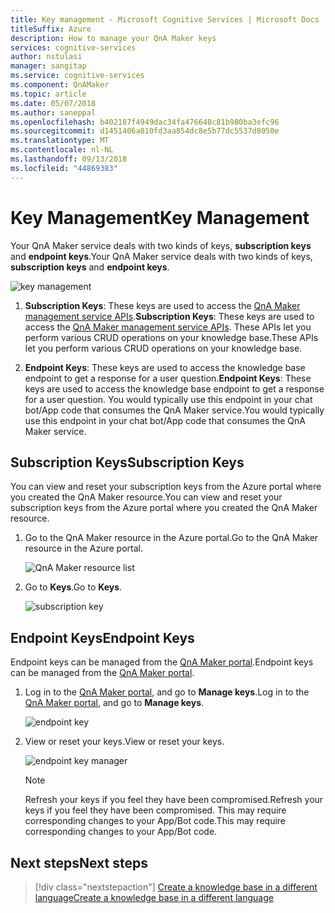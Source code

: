 ```yaml
---
title: Key management - Microsoft Cognitive Services | Microsoft Docs
titleSuffix: Azure
description: How to manage your QnA Maker keys
services: cognitive-services
author: nstulasi
manager: sangitap
ms.service: cognitive-services
ms.component: QnAMaker
ms.topic: article
ms.date: 05/07/2018
ms.author: saneppal
ms.openlocfilehash: b402187f4949dac34fa476648c81b980ba3efc96
ms.sourcegitcommit: d1451406a010fd3aa854dc8e5b77dc5537d8050e
ms.translationtype: MT
ms.contentlocale: nl-NL
ms.lasthandoff: 09/13/2018
ms.locfileid: "44869383"
---
```

# <a name="key-management"></a><span data-ttu-id="4657b-103">Key Management</span><span class="sxs-lookup"><span data-stu-id="4657b-103">Key Management</span></span>

<span data-ttu-id="4657b-104">Your QnA Maker service deals with two kinds of keys, **subscription keys** and **endpoint keys**.</span><span class="sxs-lookup"><span data-stu-id="4657b-104">Your QnA Maker service deals with two kinds of keys, **subscription keys** and **endpoint keys**.</span></span>

![key management](../media/qnamaker-how-to-key-management/key-management.png)

1. <span data-ttu-id="4657b-106">**Subscription Keys**: These keys are used to access the [QnA Maker management service APIs](https://westus.dev.cognitive.microsoft.com/docs/services/5a93fcf85b4ccd136866eb37/operations/5ac266295b4ccd1554da75ff).</span><span class="sxs-lookup"><span data-stu-id="4657b-106">**Subscription Keys**: These keys are used to access the [QnA Maker management service APIs](https://westus.dev.cognitive.microsoft.com/docs/services/5a93fcf85b4ccd136866eb37/operations/5ac266295b4ccd1554da75ff).</span></span> <span data-ttu-id="4657b-107">These APIs let you perform various CRUD operations on your knowledge base.</span><span class="sxs-lookup"><span data-stu-id="4657b-107">These APIs let you perform various CRUD operations on your knowledge base.</span></span>  

2. <span data-ttu-id="4657b-108">**Endpoint Keys**: These keys are used to access the knowledge base endpoint to get a response for a user question.</span><span class="sxs-lookup"><span data-stu-id="4657b-108">**Endpoint Keys**: These keys are used to access the knowledge base endpoint to get a response for a user question.</span></span> <span data-ttu-id="4657b-109">You would typically use this endpoint in your chat bot/App code that consumes the QnA Maker service.</span><span class="sxs-lookup"><span data-stu-id="4657b-109">You would typically use this endpoint in your chat bot/App code that consumes the QnA Maker service.</span></span>
 
## <a name="subscription-keys"></a><span data-ttu-id="4657b-110">Subscription Keys</span><span class="sxs-lookup"><span data-stu-id="4657b-110">Subscription Keys</span></span>
<span data-ttu-id="4657b-111">You can view and reset your subscription keys from the Azure portal where you created the QnA Maker resource.</span><span class="sxs-lookup"><span data-stu-id="4657b-111">You can view and reset your subscription keys from the Azure portal where you created the QnA Maker resource.</span></span> 
1. <span data-ttu-id="4657b-112">Go to the QnA Maker resource in the Azure portal.</span><span class="sxs-lookup"><span data-stu-id="4657b-112">Go to the QnA Maker resource in the Azure portal.</span></span>

    ![QnA Maker resource list](../media/qnamaker-how-to-key-management/qnamaker-resource-list.png)

2. <span data-ttu-id="4657b-114">Go to **Keys**.</span><span class="sxs-lookup"><span data-stu-id="4657b-114">Go to **Keys**.</span></span>

    ![subscription key](../media/qnamaker-how-to-key-management/subscription-key.PNG)

## <a name="endpoint-keys"></a><span data-ttu-id="4657b-116">Endpoint Keys</span><span class="sxs-lookup"><span data-stu-id="4657b-116">Endpoint Keys</span></span>

<span data-ttu-id="4657b-117">Endpoint keys can be managed from the [QnA Maker portal](https://qnamaker.ai).</span><span class="sxs-lookup"><span data-stu-id="4657b-117">Endpoint keys can be managed from the [QnA Maker portal](https://qnamaker.ai).</span></span>

1. <span data-ttu-id="4657b-118">Log in to the [QnA Maker portal](https://qnamaker.ai), and go to **Manage keys**.</span><span class="sxs-lookup"><span data-stu-id="4657b-118">Log in to the [QnA Maker portal](https://qnamaker.ai), and go to **Manage keys**.</span></span>

    ![endpoint key](../media/qnamaker-how-to-key-management/Endpoint-keys.png)

2. <span data-ttu-id="4657b-120">View or reset your keys.</span><span class="sxs-lookup"><span data-stu-id="4657b-120">View or reset your keys.</span></span>

    ![endpoint key manager](../media/qnamaker-how-to-key-management/Endpoint-keys1.png)

    >[!NOTE]
    ><span data-ttu-id="4657b-122">Refresh your keys if you feel they have been compromised.</span><span class="sxs-lookup"><span data-stu-id="4657b-122">Refresh your keys if you feel they have been compromised.</span></span> <span data-ttu-id="4657b-123">This may require corresponding changes to your App/Bot code.</span><span class="sxs-lookup"><span data-stu-id="4657b-123">This may require corresponding changes to your App/Bot code.</span></span>

## <a name="next-steps"></a><span data-ttu-id="4657b-124">Next steps</span><span class="sxs-lookup"><span data-stu-id="4657b-124">Next steps</span></span>

> [!div class="nextstepaction"]
> [<span data-ttu-id="4657b-125">Create a knowledge base in a different language</span><span class="sxs-lookup"><span data-stu-id="4657b-125">Create a knowledge base in a different language</span></span>](./language-knowledge-base.md)
